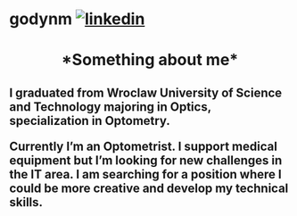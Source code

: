 # godynm <a href="https://www.linkedin.com/in/magdalena-gody%C5%84-736510167/"><img src="https://cdn1.iconfinder.com/data/icons/social-80/32/Social_social_linkedin_linked_in-32.png" alt="linkedin"></a>
<h1 align = "center">*Something about me*</h1>

<h2>I graduated from Wroclaw University of Science and Technology majoring in Optics, specialization in Optometry. <p>
  Currently I’m an Optometrist. I support medical equipment but I’m looking for new challenges in the IT area. I am searching for a position where I could be more creative and develop my technical skills. </p></h2>

